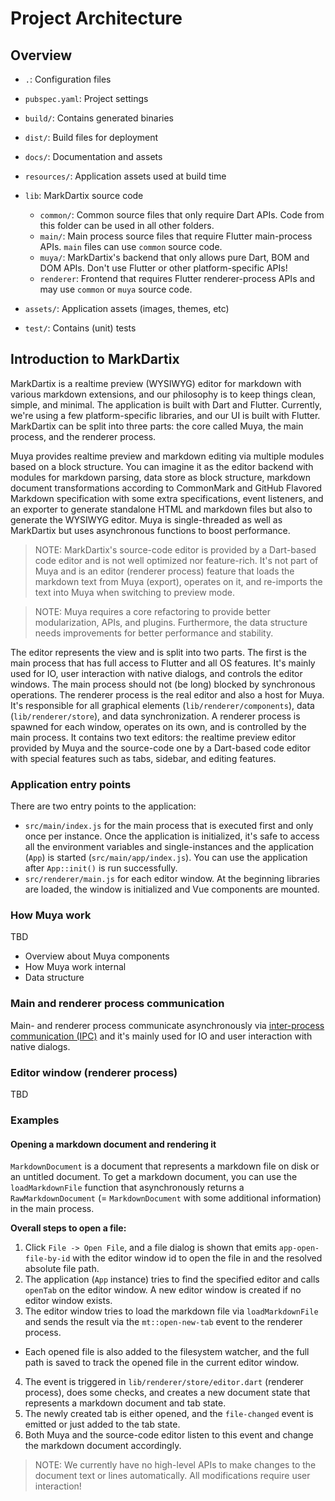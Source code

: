 # Project Architecture

## Overview

- `.`: Configuration files

- `pubspec.yaml`: Project settings

- `build/`: Contains generated binaries

- `dist/`: Build files for deployment

- `docs/`: Documentation and assets

- `resources/`: Application assets used at build time

- `lib`: MarkDartix source code
  - `common/`: Common source files that only require Dart APIs. Code from this folder can be used in all other folders.
  - `main/`: Main process source files that require Flutter main-process APIs. `main` files can use `common` source code.
  - `muya/`: MarkDartix's backend that only allows pure Dart, BOM and DOM APIs. Don't use Flutter or other platform-specific APIs!
  - `renderer`: Frontend that requires Flutter renderer-process APIs and may use `common` or `muya` source code.
  
- `assets/`: Application assets (images, themes, etc)

- `test/`: Contains (unit) tests

## Introduction to MarkDartix

MarkDartix is a realtime preview (WYSIWYG) editor for markdown with various markdown extensions, and our philosophy is to keep things clean, simple, and minimal. The application is built with Dart and Flutter. Currently, we're using a few platform-specific libraries, and our UI is built with Flutter. MarkDartix can be split into three parts: the core called Muya, the main process, and the renderer process.

Muya provides realtime preview and markdown editing via multiple modules based on a block structure. You can imagine it as the editor backend with modules for markdown parsing, data store as block structure, markdown document transformations according to CommonMark and GitHub Flavored Markdown specification with some extra specifications, event listeners, and an exporter to generate standalone HTML and markdown files but also to generate the WYSIWYG editor. Muya is single-threaded as well as MarkDartix but uses asynchronous functions to boost performance.

> NOTE: MarkDartix's source-code editor is provided by a Dart-based code editor and is not well optimized nor feature-rich. It's not part of Muya and is an editor (renderer process) feature that loads the markdown text from Muya (export), operates on it, and re-imports the text into Muya when switching to preview mode.

> NOTE: Muya requires a core refactoring to provide better modularization, APIs, and plugins. Furthermore, the data structure needs improvements for better performance and stability.

The editor represents the view and is split into two parts. The first is the main process that has full access to Flutter and all OS features. It's mainly used for IO, user interaction with native dialogs, and controls the editor windows. The main process should not (be long) blocked by synchronous operations. The renderer process is the real editor and also a host for Muya. It's responsible for all graphical elements (`lib/renderer/components`), data (`lib/renderer/store`), and data synchronization. A renderer process is spawned for each window, operates on its own, and is controlled by the main process. It contains two text editors: the realtime preview editor provided by Muya and the source-code one by a Dart-based code editor with special features such as tabs, sidebar, and editing features.

### Application entry points

There are two entry points to the application:

- `src/main/index.js` for the main process that is executed first and only once per instance. Once the application is initialized, it's safe to access all the environment variables and single-instances and the application (`App`) is started (`src/main/app/index.js`). You can use the application after `App::init()` is run successfully.
- `src/renderer/main.js` for each editor window. At the beginning libraries are loaded, the window is initialized and Vue components are mounted.

### How Muya work

TBD

- Overview about Muya components
- How Muya work internal
- Data structure

### Main and renderer process communication

Main- and renderer process communicate asynchronously via [inter-process communication (IPC)](code/IPC.md) and it's mainly used for IO and user interaction with native dialogs.

### Editor window (renderer process)

TBD

### Examples

#### Opening a markdown document and rendering it

`MarkdownDocument` is a document that represents a markdown file on disk or an untitled document. To get a markdown document, you can use the `loadMarkdownFile` function that asynchronously returns a `RawMarkdownDocument` (= `MarkdownDocument` with some additional information) in the main process.

**Overall steps to open a file:**

1. Click `File -> Open File`, and a file dialog is shown that emits `app-open-file-by-id` with the editor window id to open the file in and the resolved absolute file path.
2. The application (`App` instance) tries to find the specified editor and calls `openTab` on the editor window. A new editor window is created if no editor window exists.
3. The editor window tries to load the markdown file via `loadMarkdownFile` and sends the result via the `mt::open-new-tab` event to the renderer process.
  - Each opened file is also added to the filesystem watcher, and the full path is saved to track the opened file in the current editor window.
4. The event is triggered in `lib/renderer/store/editor.dart` (renderer process), does some checks, and creates a new document state that represents a markdown document and tab state.
5. The newly created tab is either opened, and the `file-changed` event is emitted or just added to the tab state.
6. Both Muya and the source-code editor listen to this event and change the markdown document accordingly.

> NOTE: We currently have no high-level APIs to make changes to the document text or lines automatically. All modifications require user interaction!
